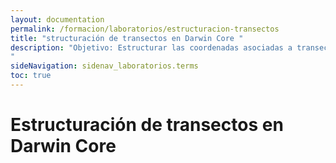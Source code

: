 ```yaml
---
layout: documentation
permalink: /formacion/laboratorios/estructuracion-transectos 
title: "structuración de transectos en Darwin Core "
description: "Objetivo: Estructurar las coordenadas asociadas a transectos provenientes de archivos shapefile (.shp) al formato adecuado para representarlos en el estándar Darwin Core, utilizado para la publicación de datos sobre biodiversidad.
"
sideNavigation: sidenav_laboratorios.terms
toc: true
---
```


# Estructuración de transectos en Darwin Core 
